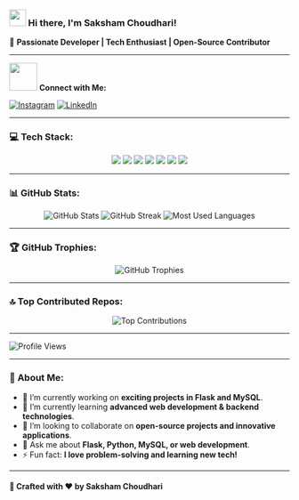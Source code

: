 ### <img src="https://media.giphy.com/media/hvRJCLFzcasrR4ia7z/giphy.gif" width="30px"> Hi there, I'm **Saksham Choudhari!**

🚀 **Passionate Developer | Tech Enthusiast | Open-Source Contributor**

---

<img src="https://media.giphy.com/media/jTNG3RF6EwbkpD4LZx/giphy.gif" width="50px"> **Connect with Me:**

[![Instagram](https://img.shields.io/badge/Instagram-%23E4405F.svg?logo=Instagram&logoColor=white)](https://www.instagram.com/saksham.choudharii) 
[![LinkedIn](https://img.shields.io/badge/LinkedIn-%230077B5.svg?logo=linkedin&logoColor=white)](https://www.linkedin.com/in/saksham-choudhari-713196265)

---

### 💻 **Tech Stack:**
<div align="center">
    <img src="https://img.shields.io/badge/html5-%23E34F26.svg?style=flat-square&logo=html5&logoColor=white" />
    <img src="https://img.shields.io/badge/python-3670A0?style=flat-square&logo=python&logoColor=ffdd54" />
    <img src="https://img.shields.io/badge/bootstrap-%238511FA.svg?style=flat-square&logo=bootstrap&logoColor=white" />
    <img src="https://img.shields.io/badge/flask-%23000.svg?style=flat-square&logo=flask&logoColor=white" />
    <img src="https://img.shields.io/badge/mysql-4479A1.svg?style=flat-square&logo=mysql&logoColor=white" />
    <img src="https://img.shields.io/badge/github-%23121011.svg?style=flat-square&logo=github&logoColor=white" />
    <img src="https://img.shields.io/badge/git-%23F05033.svg?style=flat-square&logo=git&logoColor=white" />
</div>

---

### 📊 **GitHub Stats:**
<div align="center">
    <img src="https://github-readme-stats.vercel.app/api?username=Sakshax&theme=codeSTACKr&hide_border=true&include_all_commits=true&count_private=true" alt="GitHub Stats" />
    <img src="https://github-readme-streak-stats.herokuapp.com?user=Sakshax&theme=codeSTACKr&hide_border=true" alt="GitHub Streak" />
    <img src="https://github-readme-stats.vercel.app/api/top-langs/?username=Sakshax&theme=codeSTACKr&hide_border=true&include_all_commits=true&count_private=true&layout=compact" alt="Most Used Languages" />
</div>

---

### 🏆 **GitHub Trophies:**
<div align="center">
    <img src="https://github-profile-trophy.vercel.app/?username=Sakshax&theme=codeSTACKr&no-frame=true&no-bg=false&margin-w=4" alt="GitHub Trophies" />
</div>

---

### 🔝 **Top Contributed Repos:**
<div align="center">
    <img src="https://github-contributor-stats.vercel.app/api?username=Sakshax&limit=5&theme=codeSTACKr&combine_all_yearly_contributions=true" alt="Top Contributions" />
</div>

---

![Profile Views](https://komarev.com/ghpvc/?username=Sakshax&label=Profile%20Views&color=0e75b6&style=flat)

---

### 🚀 **About Me:**
- 🔭 I’m currently working on **exciting projects in Flask and MySQL**.
- 🌱 I’m currently learning **advanced web development & backend technologies**.
- 👯 I’m looking to collaborate on **open-source projects and innovative applications**.
- 💬 Ask me about **Flask, Python, MySQL, or web development**.
- ⚡ Fun fact: **I love problem-solving and learning new tech!**

---

#### 🎨 Crafted with ❤️ by **Saksham Choudhari**
